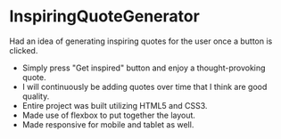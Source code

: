 # InspiringQuoteGenerator
Had an idea of generating inspiring quotes for the user once a button is clicked.


- Simply press "Get inspired" button and enjoy a thought-provoking quote.
- I will continuously be adding quotes over time that I think are good quality.
- Entire project was built utilizing HTML5 and CSS3.
- Made use of flexbox to put together the layout.
- Made responsive for mobile and tablet as well.
